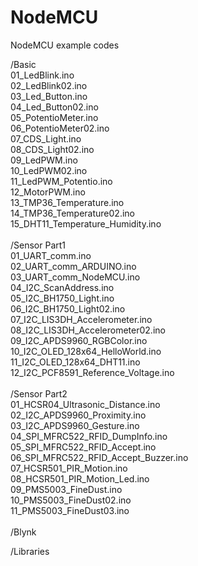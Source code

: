 # NodeMCU
NodeMCU example codes

/Basic<br>
  01_LedBlink.ino<br>
  02_LedBlink02.ino<br>
  03_Led_Button.ino<br>
  04_Led_Button02.ino<br>
  05_PotentioMeter.ino<br>
  06_PotentioMeter02.ino<br>
  07_CDS_Light.ino<br>
  08_CDS_Light02.ino<br>
  09_LedPWM.ino<br>
  10_LedPWM02.ino<br>
  11_LedPWM_Potentio.ino<br>
  12_MotorPWM.ino<br>
  13_TMP36_Temperature.ino<br>
  14_TMP36_Temperature02.ino<br>
  15_DHT11_Temperature_Humidity.ino<br>
<br>
/Sensor Part1<br>
  01_UART_comm.ino<br>
  02_UART_comm_ARDUINO.ino<br>
  03_UART_comm_NodeMCU.ino<br>
  04_I2C_ScanAddress.ino<br>
  05_I2C_BH1750_Light.ino<br>
  06_I2C_BH1750_Light02.ino<br>
  07_I2C_LIS3DH_Accelerometer.ino<br>
  08_I2C_LIS3DH_Accelerometer02.ino<br>
  09_I2C_APDS9960_RGBColor.ino<br>
  10_I2C_OLED_128x64_HelloWorld.ino<br>
  11_I2C_OLED_128x64_DHT11.ino<br>
  12_I2C_PCF8591_Reference_Voltage.ino<br>
<br>
/Sensor Part2<br>
  01_HCSR04_Ultrasonic_Distance.ino<br>
  02_I2C_APDS9960_Proximity.ino<br>
  03_I2C_APDS9960_Gesture.ino<br>
  04_SPI_MFRC522_RFID_DumpInfo.ino<br>
  05_SPI_MFRC522_RFID_Accept.ino<br>
  06_SPI_MFRC522_RFID_Accept_Buzzer.ino<br>
  07_HCSR501_PIR_Motion.ino<br>
  08_HCSR501_PIR_Motion_Led.ino<br>
  09_PMS5003_FineDust.ino<br>
  10_PMS5003_FineDust02.ino<br>
  11_PMS5003_FineDust03.ino<br>
<br>
/Blynk<br>

/Libraries
